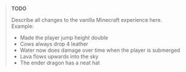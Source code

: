 > **TODO**
>
> Describe all changes to the vanilla Minecraft experience here. Example:
> - Made the player jump height double
> - Cows always drop 4 leather
> - Water now does damage over time when the player is submerged
> - Lava flows upwards into the sky
> - The ender dragon has a neat hat

